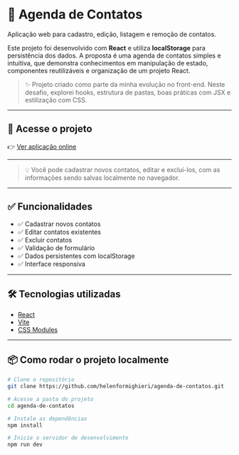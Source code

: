 # 📒 Agenda de Contatos

Aplicação web para cadastro, edição, listagem e remoção de contatos.

Este projeto foi desenvolvido com **React** e utiliza **localStorage** para persistência dos dados. A proposta é uma agenda de contatos simples e intuitiva, que demonstra conhecimentos em manipulação de estado, componentes reutilizáveis e organização de um projeto React.

> ✨ Projeto criado como parte da minha evolução no front-end. Neste desafio, explorei hooks, estrutura de pastas, boas práticas com JSX e estilização com CSS.

---

## 🔗 Acesse o projeto

👉 [Ver aplicação online](https://agenda-de-contatos-puce.vercel.app/)

---

> 💡 Você pode cadastrar novos contatos, editar e excluí-los, com as informações sendo salvas localmente no navegador.

---

## ✅ Funcionalidades

- ✅ Cadastrar novos contatos
- ✅ Editar contatos existentes
- ✅ Excluir contatos
- ✅ Validação de formulário
- ✅ Dados persistentes com localStorage
- ✅ Interface responsiva

---

## 🛠️ Tecnologias utilizadas

- [React](https://reactjs.org/)
- [Vite](https://vitejs.dev/)
- [CSS Modules](https://github.com/css-modules/css-modules)

---

## 📦 Como rodar o projeto localmente

```bash
# Clone o repositório
git clone https://github.com/helenformighieri/agenda-de-contatos.git

# Acesse a pasta do projeto
cd agenda-de-contatos

# Instale as dependências
npm install

# Inicie o servidor de desenvolvimento
npm run dev
